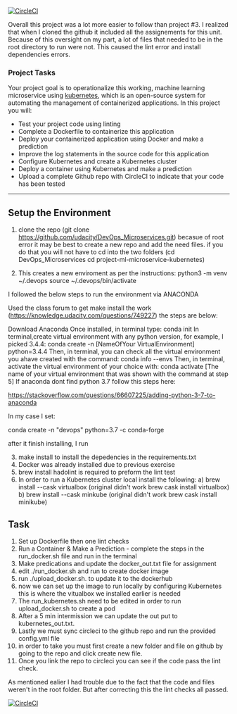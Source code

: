 [![CircleCI](https://circleci.com/gh/Sheree1986/DevOps_Microservices/tree/master.svg?style=svg)](https://circleci.com/gh/Sheree1986/DevOps_Microservices/tree/master)

Overall this project was a lot more easier to follow than project #3. I realized that when I cloned the github it included all the assignements for this unit. Because of this oversight on my part, a lot of files that needed to be in the root directory to run were not. This caused the lint error and install dependencies errors.  

### Project Tasks

Your project goal is to operationalize this working, machine learning microservice using [kubernetes](https://kubernetes.io/), which is an open-source system for automating the management of containerized applications. In this project you will:
* Test your project code using linting
* Complete a Dockerfile to containerize this application
* Deploy your containerized application using Docker and make a prediction
* Improve the log statements in the source code for this application
* Configure Kubernetes and create a Kubernetes cluster
* Deploy a container using Kubernetes and make a prediction
* Upload a complete Github repo with CircleCI to indicate that your code has been tested



---

## Setup the Environment

1) clone the repo (git clone https://github.com/udacity/DevOps_Microservices.git) becasue of root error it may be best to create a new repo and add the need files. if you do that you will not have to cd into the two folders (cd DevOps_Microservices
cd project-ml-microservice-kubernetes)

2) This creates a new enviroment as per the instructions:
python3 -m venv ~/.devops
source ~/.devops/bin/activate

I followed the below steps to run the environment via ANACONDA

Used the class forum to get make install the work (https://knowledge.udacity.com/questions/749227) the steps are below:

Download Anaconda
Once installed, in terminal type: conda init
In terminal,create virtual environment with any python version, for example, I picked 3.4.4: conda create -n [NameOfYour VirtualEnvironment] python=3.4.4
Then, in terminal, you can check all the virtual environment you ahave created with the command: conda info --envs
Then, in terminal, activate the virtual environment of your choice with: conda activate [The name of your virtual environment that was shown with the command at step 5]
If anaconda dont find python 3.7 follow this steps here:

https://stackoverflow.com/questions/66607225/adding-python-3-7-to-anaconda

In my case I set:

conda create -n "devops" python=3.7 -c conda-forge

after it finish installing, I run


3) make install to install the depedencies in the requirements.txt
4) Docker was already installed due to previous exercise
5)  brew install hadolint is required to preform the lint test
6)  In order to run  a Kubernetes cluster local install the following:
   	a) brew install --cask virtualbox (original didn't work brew cask install virtualbox)
	b) brew install --cask minkube (original didn't work brew cask install minikube)
## Task

1) Set up Dockerfile then one lint checks
2) Run a Container & Make a Prediction - complete the steps in the run_docker.sh file and run in the terminal
3) Make predications and update the docker_out.txt file for assignment
4) edit ./run_docker.sh and run to create docker image
5) run  ./upload_docker.sh. to update it to the dockerhub
6) now we can set up the image to run locally by configuring Kubernetes this is where the vitualbox we installed earlier is needed
7) The run_kubernetes.sh need to be edited in order to run upload_docker.sh to create a pod 
8) After a 5 min intermission we can update the out put to kubernetes_out.txt.
9) Lastly we must sync circleci to the github repo and run the provided config.yml file
10) in order to take you must first create a new folder and file on github by going to the repo and click create new file.
11) Once you link the repo to circleci you can see if the code pass the lint check.


As mentioned ealier I had trouble due to the fact that the code and files weren't in the root folder. But after correcting this the lint checks all passed. 


[![CircleCI](https://circleci.com/gh/Sheree1986/DevOps_Microservices/tree/master.svg?style=svg)](https://circleci.com/gh/Sheree1986/DevOps_Microservices/tree/master)



